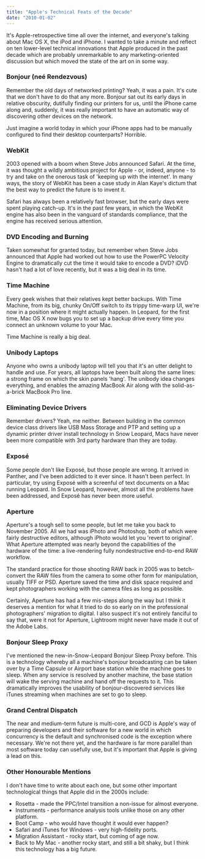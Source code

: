 ```yaml
---
title: "Apple's Technical Feats of the Decade"
date: "2010-01-02"
---
```


It's Apple-retrospective time all over the internet, and everyone's talking about Mac OS X, the iPod and iPhone. I wanted to take a minute and reflect on ten lower-level technical innovations that Apple produced in the past decade which are probably unremarkable to any marketing-oriented discussion but which moved the state of the art on in some way.

### Bonjour (neé Rendezvous)

Remember the old days of networked printing? Yeah, it was a pain. It's cute that we don't have to do that any more. Bonjour sat out its early days in relative obscurity, dutifully finding our printers for us, until the iPhone came along and, suddenly, it was really important to have an automatic way of discovering other devices on the network.

Just imagine a world today in which your iPhone apps had to be manually configured to find their desktop counterparts? Horrible.

### WebKit

2003 opened with a boom when Steve Jobs announced Safari. At the time, it was thought a wildly ambitious project for Apple - or, indeed, anyone - to try and take on the onerous task of 'keeping up with the internet'. In many ways, the story of WebKit has been a case study in Alan Kaye's dictum that the best way to predict the future is to invent it.

Safari has always been a relatively fast browser, but the early days were spent playing catch-up. It's in the past few years, in which the WebKit engine has also been in the vanguard of standards compliance, that the engine has received serious attention.

### DVD Encoding and Burning

Taken somewhat for granted today, but remember when Steve Jobs announced that Apple had worked out how to use the PowerPC Velocity Engine to dramatically cut the time it would take to encode a DVD? iDVD hasn't had a lot of love recently, but it was a big deal in its time.

### Time Machine

Every geek wishes that their relatives kept better backups. With Time Machine, from its big, chunky On/Off switch to its trippy time-warp UI, we're now in a position where it might actually happen. In Leopard, for the first time, Mac OS X now bugs you to set up a backup drive every time you connect an unknown volume to your Mac.

Time Machine is really a big deal.

### Unibody Laptops

Anyone who owns a unibody laptop will tell you that it's an utter delight to handle and use. For years, all laptops have been built along the same lines: a strong frame on which the skin panels 'hang'. The unibody idea changes everything, and enables the amazing MacBook Air along with the solid-as-a-brick MacBook Pro line.

### Eliminating Device Drivers

Remember drivers? Yeah, me neither. Between building in the common device class drivers like USB Mass Storage and PTP and setting up a dynamic printer driver install technology in Snow Leopard, Macs have never been more compatible with 3rd party hardware than they are today.

### Exposé

Some people don't like Exposé, but those people are wrong. It arrived in Panther, and I've been addicted to it ever since. It hasn't been perfect. In particular, try using Exposé with a screenful of text documents on a Mac running Leopard. In Snow Leopard, however, almost all the problems have been addressed, and Exposé has never been more useful.

### Aperture

Aperture's a tough sell to some people, but let me take you back to November 2005. All we had was iPhoto and Photoshop, both of which were fairly destructive editors, although iPhoto would let you 'revert to original'. What Aperture attempted was nearly beyond the capabilities of the hardware of the time: a live-rendering fully nondestructive end-to-end RAW workflow.

The standard practice for those shooting RAW back in 2005 was to betch-convert the RAW files from the camera to some other form for manipulation, usually TIFF or PSD. Aperture saved the time and disk space required and kept photographers working with the camera files as long as possible.

Certainly, Aperture has had a few mis-steps along the way but I think it deserves a mention for what it tried to do so early on in the professional photographers' migration to digital. I also suspect it's not entirely fanciful to say that, were it not for Aperture, Lightroom might never have made it out of the Adobe Labs.

### Bonjour Sleep Proxy

I've mentioned the new-in-Snow-Leopard Bonjour Sleep Proxy before. This is a technology whereby all a machine's bonjour broadcasting can be taken over by a Time Capsule or Airport base station while the machine goes to sleep. When any service is resolved by another machine, the base station will wake the serving machine and hand off the requests to it. This dramatically improves the usability of bonjour-discovered services like iTunes streaming when machines are set to go to sleep.

### Grand Central Dispatch

The near and medium-term future is multi-core, and GCD is Apple's way of preparing developers and their software for a new world in which concurrency is the default and synchronised code is the exception where necessary. We're not there yet, and the hardware is far more parallel than most software today can usefully use, but it's important that Apple is giving a lead on this.

### Other Honourable Mentions

I don't have time to write about each one, but some other important technological things that Apple did in the 2000s include:

- Rosetta - made the PPC/Intel transition a non-issue for almost everyone.
- Instruments - performance analysis tools unlike those on any other platform.
- Boot Camp - who would have thought it would ever happen?
- Safari and iTunes for Windows - very high-fidelity ports.
- Migration Assistant - rocky start, but coming of age now.
- Back to My Mac - another rocky start, and still a bit shaky, but I think this technology has a big future.
